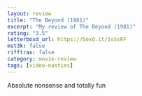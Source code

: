 ```yaml
---
layout: review
title: "The Beyond (1981)"
excerpt: "My review of The Beyond (1981)"
rating: "3.5"
letterboxd_url: https://boxd.it/1sSsRF
mst3k: false
rifftrax: false
category: movie-review
tags: [video-nasties]
---
```


Absolute nonsense and totally fun
